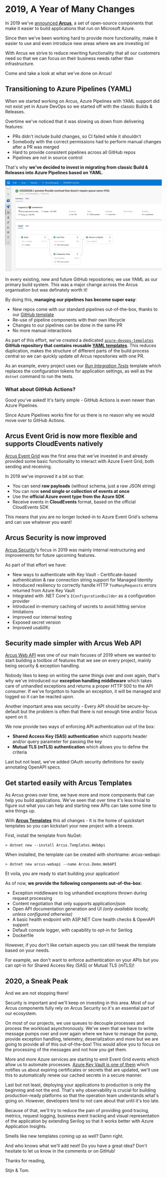 # 2019, A Year of Many Changes

In 2019 we've [announced **Arcus**](https://www.codit.eu/blog/announcing-arcus/), a set of open-source components that make it easier to build applications that run on Microsoft Azure.

Since then we've been working hard to provide more functionality, make it easier to use and even introduce new areas where we are investing in!

With Arcus we strive to reduce rewriting functionality that all our customers need so that we can focus on their business needs rather than infrastructure.

Come and take a look at what we've done on Arcus!

## Transitioning to Azure Pipelines (YAML)

When we started working on Arcus, Azure Pipelines with YAML support did not exist yet in Azure DevOps so we started off with the classic Builds & Releases.

Overtime we've noticed that it was slowing us down from delivering features:

- PRs didn't include build changes, so CI failed while it shouldn't
- Somebody with the correct permissions had to perform manual changes after a PR was merged
- Hard to provide consistent pipelines across all GitHub repos
- Pipelines are not in source control

That's why **we've decided to invest in migrating from classic Build & Releases into Azure Pipelines based on YAML**.

![Azure Pipelines](./media/azure-pipelines.png)

In every existing, new and future GitHub repositories; we use YAML as our primary build system. This was a major change across the Arcus organisation but was definately worth it!

By doing this, **managing our pipelines has become super easy**:

- New repos come with our standard pipelines out-of-the-box, thanks to our [GitHub template](https://github.com/arcus-azure/arcus.github.template)
- Re-use of pipeline components with their own lifecycle
- Changes to our pipelines can be done in the same PR
- No more manual interactions


As part of this effort, we've created a dedicated [`azure-devops-templates`](https://github.com/arcus-azure/azure-devops-templates) **GitHub repository that contains reusable [YAML templates](https://docs.microsoft.com/en-us/azure/devops/pipelines/process/templates?view=azure-devops)**. This reduces duplication, makes the structure of different parts of the build process central so we can quickly update _all_ Arcus repositories with one PR.

As an example, every project uses our [*Run Integration Tests*](https://github.com/arcus-azure/azure-devops-templates/blob/master/test/run-integration-tests.yml) template which replaces the configuration tokens for application settings, as well as the `dotnet` command to run the tests.

### What about GitHub Actions?

Good you've asked! It's fairly simple - GitHub Actions is even newer than Azure Pipelines.

Since Azure Pipelines works fine for us there is no reason why we would move over to GitHub Actions.

## Arcus Event Grid is now more flexible and supports CloudEvents natively

[Arcus Event Grid](https://github.com/arcus-azure/arcus.eventgrid) was the first area that we've invested in and already provided some basic functionality to interact with Azure Event Grid, both sending and receiving.

In 2019 we've improved it a bit so that:

- You can send **raw payloads** (without schema, just a raw JSON string)
- You can now **send single or collection of events at once**
- Use the **official Azure event type from the Azure SDK**
- Receive events in **CloudEvents** format, based on the official CloudEvents SDK

This means that you are no longer locked-in to Azure Event Grid's schema and can use whatever you want!

## Arcus Security is now improved

[Arcus Security](https://github.com/arcus-azure/arcus.security)'s focus in 2019 was mainly internal restructuring and improvements for future upcoming features.

As part of that effort we have:

- New ways to authenticate with Key Vault - Certificate-based authentication & raw connection string support for Managed Identity
- Introduced resiliency to correctly handle HTTP `TooManyRequests` errors returned from Azure Key Vault
- Integrated with .NET Core's `IConfigurationBuilder` as a configuration provider
- Introduced in-memory caching of secrets to avoid hitting service limitations
- Improved our internal testing
- Exposed secret version
- Improved usability

## Security made simpler with Arcus Web API

[Arcus Web API](https://github.com/arcus-azure/arcus.webapi) was one of our main focuses of 2019 where we wanted to start building a toolbox of features that we see on every project, mainly being security & exception handling.

Nobody likes to keep on writing the same things over and over again, that's why we've introduced our **exception handling middleware** which takes care of unhandled exceptions and returns a proper HTTP 500 to the API consumer. If we've forgotton to handle an exception, it will be managed and logged so it can be reacted upon.

Another important area was security - Every API should be secure-by-default but the problem is often that there is not enough time and/or focus spent on it.

We now provide two ways of enforcing API authentication out of the box:

- **Shared Access Key (SAS) authentication** which supports header and/or query parameter for passing the key
- **Mutual TLS (mTLS) authentication** which allows you to define the criteria

Last but not least, we've added OAuth security definitions for easily annotating OpenAPI specs.

## Get started easily with Arcus Templates

As Arcus grows over time, we have more and more components that can help you build applications. We've seen that over time it's less trivial to figure out what you can help and starting new APIs can take some time to wire things up.

With [**Arcus Templates**](https://github.com/arcus-azure/arcus.templates) this all changes - It is the home of quickstart templates so you can kickstart your new project with a breeze.

First, install the template from NuGet:

```shell
> dotnet new --install Arcus.Templates.WebApi
```

When installed, the template can be created with shortname: arcus-webapi:

```shell
> dotnet new arcus-webapi --name Arcus.Demo.WebAPI
```

Et voila, you are ready to start building your application!

As of now, **we provide the following components out-of-the-box**:

- Exception middleware to log unhandled exceptions thrown during request processing
- Content negotiation that only supports application/json
- Open API documentation generation and UI *(only available locally, unless configured otherwise)*
- A basic health endpoint with ASP.NET Core health checks & OpenAPI support
- Default console logger, with capability to opt-in for Serilog
- Dockerfile

However, if you don't like certain aspects you can still tweak the template based on your needs.

For example, we don't want to enforce authentication on your APIs but you can opt-in for Shared Access Key (SAS) or Mutual TLS (mTLS)!

## 2020, a Sneak Peak

And we are not stopping there!

Security is important and we'll keep on investing in this area. Most of our Arcus components fully rely on Arcus Security so it's an essential part of our ecosystem.

On most of our projects, we use queues to decouple processes and process the workload asynchronously. We've seen that we have to write message pumps over and over again where we have to manage the pump, provide exception handling, telemetry, deserialization and more but we are going to provide all of this out-of-the-box! This would allow you to focus on the processing of the messages and not how you get them.

More and more Azure services are starting to emit Event Grid events which allow us to automate processes. [Azure Key Vault is one of them](https://docs.microsoft.com/en-us/azure/event-grid/event-schema-key-vault) which notifies us about expiring certificates or secrets that are updated, we'll use this to automatically renew our cached secrets in a secure manner.

Last but not least, deploying your applications to production is only the beginning and not the end. That's why observability is crucial for building production-ready platforms so that the operation team understands what's going on. However, developers tend to not care about that until it's too late.

Because of that, we'll try to reduce the pain of providing good tracing, metrics, request logging, business event tracking and visual representation of the application by extending Serilog so that it works better with Azure Application Insights.

Smells like new templates coming up as well? Damn right.

And who knows what we'll add next! Do you have a great idea? Don't hesitate to let us know in the comments or on GitHub!

Thanks for reading,

Stijn & Tom.
